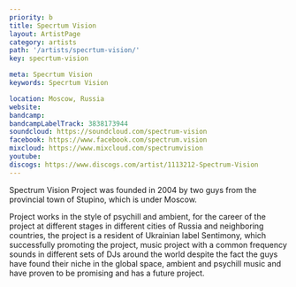 ```yaml
---
priority: b
title: Specrtum Vision
layout: ArtistPage
category: artists
path: '/artists/specrtum-vision/'
key: specrtum-vision

meta: Specrtum Vision
keywords: Specrtum Vision

location: Moscow, Russia
website: 
bandcamp: 
bandcampLabelTrack: 3838173944
soundcloud: https://soundcloud.com/spectrum-vision
facebook: https://www.facebook.com/spectrum.vision
mixcloud: https://www.mixcloud.com/spectrumvision
youtube: 
discogs: https://www.discogs.com/artist/1113212-Spectrum-Vision
---
```


Spectrum Vision Project was founded in 2004 by two guys from the provincial town of Stupino, which is under Moscow.

Project works in the style of psychill and ambient, for the career of the project at different stages in different cities of Russia and neighboring countries, the project is a resident of Ukrainian label Sentimony, which successfully promoting the project, music project with a common frequency sounds in different sets of DJs around the world despite the fact the guys have found their niche in the global space, ambient and psychill music and have proven to be promising and has a future project.
